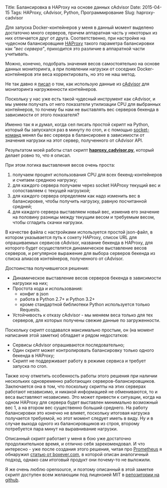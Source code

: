 Title: Балансировка в HAProxy на основе данных cAdvisor
Date: 2015-04-15
Tags: HAProxy, cAdvisor, Python, Программирование
Slug: haproxy-cadvisor

Для запуска Docker-контейнеров у меня в данный момент выделено достаточно много
серверов, причем аппаратная часть у некоторых из них отличается
друг от друга. Соответственно, при настройке на чудесном балансировщике
[HAProxy](http://www.haproxy.org/) такого параметра балансировки
как *"вес сервера"*, приходится это различие в аппаратной части учитывать.

Можно, конечно, подобрать значения весов самостоятельно на основе
данных мониторинга, а при появлении нагрузки от соседних Docker-контейнеров
эти веса корректировать, но это не наш метод.

Не так давно я [писал](/it/check-cadvisor) о том, как использую данные из
[cAdvisor](https://github.com/google/cadvisor) для мониторинга нагруженности
контейнеров.

Поскольку у нас уже есть такой чудесный инструмент как cAdvisor, и мы умеем
получать от него показатели утилизации CPU для выбранных контейнеров, то почему
бы нам не выставлять вес серверов бекенда в зависимости от этого показателя?

Именно так я и думал, когда сел писать простой скрипт на Python,
который бы запускался раз в минуту по cron, и с помощью
[socket-команд](http://cbonte.github.io/haproxy-dconv/configuration-1.4.html#9.2)
менял бы вес сервера в балансировке в зависимости от значения нагрузки
на этот сервер, полученного от cAdvisor API.

Результатом моей работы стал скрипт **[haproxy_cadvisor.py](https://github.com/abulimov/haproxy-cadvisor)**,
который делает ровно то, что я описал.

При этом логика выставления весов очень проста:

1. получаем процент использования CPU для всех бекенд-контейнеров и
считаем среднюю нагрузку;
2. для каждого сервера получаем через socket HAProxy текущий вес и
сопоставляем с текущей нагрузкой;
3. для каждого сервера определяем как надо изменить вес в балансировке,
чтобы получить нагрузку, равную посчитанной средней;
4. для каждого сервера выставляем новый вес, изменив его значение на половину
разницы между текущим весом и требуемым весом, чтобы сгладить скачки нагрузки.

В качестве файла с настройками используется простой json-файл, в котором
указывается путь к сокету HAProxy, список URL для опрашиваемых сервисов cAdvisor,
название бекенда в HAProxy, для которого будет осуществлятся динамическое
выставление весов серверов, и регулярное выражение для выбора серверов бекенда из
списка алиасов контейнеров, полученного от cAdvisor.

Достоинства получившегося решения:

* Динамическое выставление весов серверов бекенда в зависимости
нагрузки на них;
* Простота кода и использования:
    - конфиг в json
    - работа в Python 2.7+ и Python 3.2+
    - кроме стандартной библиотеки Python используется только Requests.
* Устойчивость к отказу cAdvisor - мы меняем веса только для тех серверов, для
которых получены свежие данные по загруженности.

Поскольку скрипт создавался максимально простым, он (на момент написания этой
заметки) обладает и рядом недостатков:

* Сервисы cAdvisor опрашиваются последовательно;
* Один скрипт может контролировать балансировку только одного бекенда в HAProxy;
* Скрипт не поддерживает работу в режиме сервиса и требует запуска по cron.

Также хочу отметить особенность работы этого решения при наличии нескольких
одновременно работающих серверов-балансировщиков. Заключается она в том,
что поскольку скрипты на этих серверах работают независимо, и никакой
информацией не обмениваются, то и веса выставляют независимо. Это может
привести к ситуации, когда на одном HAProxy для сервера будет выставлен
минимально возможный вес 1, а на втором вес существенно больший среднего.
На работу балансировки это конечно не влияет, поскольку итоговая нагрузка
получается требуемой, но этот момент следует иметь в виду.
Ну и в случае выхода одного из балансировщиков из строя, второму потребуется
пара минут на выравнивание нагрузки.

Описанный скрипт работает у меня в бою уже достаточно продолжительное время,
и отлично себя зарекомендовал. И что интересно - уже после создания этого
решения, читая про [Prometheus](http://prometheus.io/) я обнаружил
[статью от boxever.com](http://www.boxever.com/balancing-based-on-utilisation-with-haproxy),
в которой описан аналогичный подход, однако сам итоговый продукт они
почему-то не выложили.

Я же очень люблю opensource, и поэтому описанный в этой заметке скрипт доступен
всем желающим под лицензией MIT в [репозитории на github](https://github.com/abulimov/haproxy-cadvisor).
